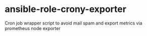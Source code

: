 # ansible-role-crony-exporter
Cron job wrapper script to avoid mail spam and export metrics via prometheus node exporter
